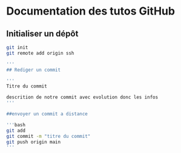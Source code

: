 # Documentation des tutos GitHub

## Initialiser un dépôt

```bash
git init
git remote add origin ssh

'''
## Rediger un commit

'''
Titre du commit

descrition de notre commit avec evolution donc les infos
'''

##envoyer un commit a distance

'''bash
git add
git commit -m "titre du commit"
git push origin main
'''